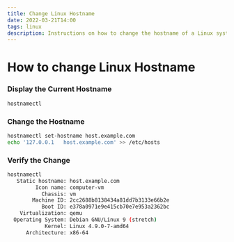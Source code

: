 ```yaml
---
title: Change Linux Hostname
date: 2022-03-21T14:00
tags: linux
description: Instructions on how to change the hostname of a Linux system.
---
```


# How to change Linux Hostname

### Display the Current Hostname

```bash
hostnamectl
```

### Change the Hostname

```bash
hostnamectl set-hostname host.example.com
echo '127.0.0.1   host.example.com' >> /etc/hosts
```

### Verify the Change

```bash
hostnamectl
   Static hostname: host.example.com
         Icon name: computer-vm
           Chassis: vm
        Machine ID: 2cc2688b8138434a81dd7b3133e66b2e
           Boot ID: e378a0971e9e415cb70e7e953a2362bc
    Virtualization: qemu
  Operating System: Debian GNU/Linux 9 (stretch)
            Kernel: Linux 4.9.0-7-amd64
      Architecture: x86-64
```

